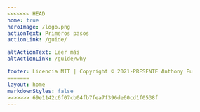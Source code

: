 ```yaml
---
<<<<<<< HEAD
home: true
heroImage: /logo.png
actionText: Primeros pasos
actionLink: /guide/

altActionText: Leer más
altActionLink: /guide/why

footer: Licencia MIT | Copyright © 2021-PRESENTE Anthony Fu
=======
layout: home
markdownStyles: false
>>>>>>> 69e1142c6f07cb04fb7fea7f396de60cd1f0538f
---
```


<LandingPage />

